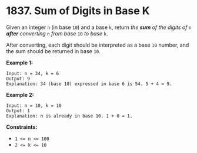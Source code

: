 # 1837. Sum of Digits in Base K

Given an integer `n` (in base `10`) and a base `k`, return *the **sum** of the digits of* `n` ***after** converting* `n` *from base* `10` *to base* `k`.

After converting, each digit should be interpreted as a base `10` number, and the sum should be returned in base `10`.

 

**Example 1:**

```
Input: n = 34, k = 6
Output: 9
Explanation: 34 (base 10) expressed in base 6 is 54. 5 + 4 = 9.
```

**Example 2:**

```
Input: n = 10, k = 10
Output: 1
Explanation: n is already in base 10. 1 + 0 = 1.
```

 

**Constraints:**

- `1 <= n <= 100`
- `2 <= k <= 10`

